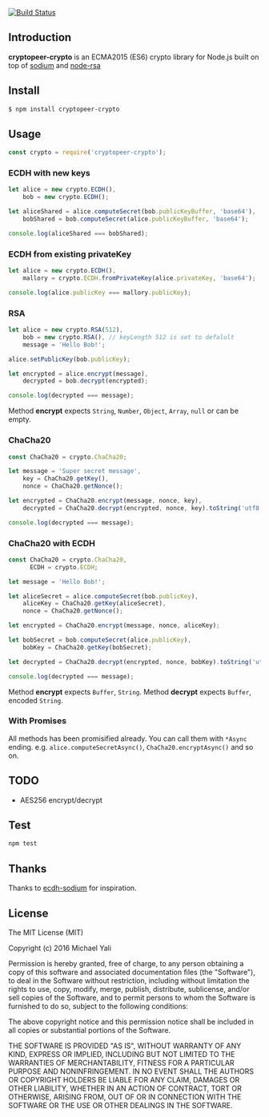 [![Build Status](https://travis-ci.org/zMotivat0r/cryptopeer-crypto.svg?branch=master)](https://travis-ci.org/zMotivat0r/cryptopeer-crypto)

## Introduction

**cryptopeer-crypto** is an ECMA2015 (ES6) crypto library for Node.js built on top of [sodium](https://github.com/paixaop/node-sodium) and [node-rsa](https://github.com/rzcoder/node-rsa)

## Install

```sh
$ npm install cryptopeer-crypto
```

## Usage

```js
const crypto = require('cryptopeer-crypto');
```

### ECDH with new keys

```js
let alice = new crypto.ECDH(),
    bob = new crypto.ECDH();

let aliceShared = alice.computeSecret(bob.publicKeyBuffer, 'base64'),
    bobShared = bob.computeSecret(alice.publicKeyBuffer, 'base64');

console.log(aliceShared === bobShared);
```

### ECDH from existing privateKey

```js
let alice = new crypto.ECDH(),
    mallory = crypto.ECDH.fromPrivateKey(alice.privateKey, 'base64');

console.log(alice.publicKey === mallory.publicKey);
```

### RSA

```js
let alice = new crypto.RSA(512),
    bob = new crypto.RSA(), // keyLength 512 is set to defalult
    message = 'Hello Bob!';

alice.setPublicKey(bob.publicKey);

let encrypted = alice.encrypt(message),
    decrypted = bob.decrypt(encrypted);

console.log(decrypted === message);
```

Method **encrypt** expects `String`, `Number`, `Object`, `Array`, `null` or can be empty.

### ChaCha20

```js
const ChaCha20 = crypto.ChaCha20;

let message = 'Super secret message',
    key = ChaCha20.getKey(),
    nonce = ChaCha20.getNonce();

let encrypted = ChaCha20.encrypt(message, nonce, key),
    decrypted = ChaCha20.decrypt(encrypted, nonce, key).toString('utf8');

console.log(decrypted === message);
```

### ChaCha20 with ECDH

```js
const ChaCha20 = crypto.ChaCha20,
      ECDH = crypto.ECDH;

let message = 'Hello Bob!';

let aliceSecret = alice.computeSecret(bob.publicKey),
    aliceKey = ChaCha20.getKey(aliceSecret),
    nonce = ChaCha20.getNonce();

let encrypted = ChaCha20.encrypt(message, nonce, aliceKey);

let bobSecret = bob.computeSecret(alice.publicKey),
    bobKey = ChaCha20.getKey(bobSecret);

let decrypted = ChaCha20.decrypt(encrypted, nonce, bobKey).toString('utf8');

console.log(decrypted === message);
```

Method **encrypt** expects `Buffer`, `String`.
Method **decrypt** expects `Buffer`, encoded `String`.

### With Promises

All methods has been promisified already. You can call them with `*Async` ending.
e.g. `alice.computeSecretAsync()`, `ChaCha20.encryptAsync()` and so on.

## TODO

- AES256 encrypt/decrypt

## Test

```sh
npm test
```

## Thanks

Thanks to [ecdh-sodium](https://github.com/kwolfy/ecdh-sodium) for inspiration.

## License

The MIT License (MIT)

Copyright (c) 2016 Michael Yali

Permission is hereby granted, free of charge, to any person obtaining a copy
of this software and associated documentation files (the "Software"), to deal
in the Software without restriction, including without limitation the rights
to use, copy, modify, merge, publish, distribute, sublicense, and/or sell
copies of the Software, and to permit persons to whom the Software is
furnished to do so, subject to the following conditions:

The above copyright notice and this permission notice shall be included in
all copies or substantial portions of the Software.

THE SOFTWARE IS PROVIDED "AS IS", WITHOUT WARRANTY OF ANY KIND, EXPRESS OR
IMPLIED, INCLUDING BUT NOT LIMITED TO THE WARRANTIES OF MERCHANTABILITY,
FITNESS FOR A PARTICULAR PURPOSE AND NONINFRINGEMENT.  IN NO EVENT SHALL THE
AUTHORS OR COPYRIGHT HOLDERS BE LIABLE FOR ANY CLAIM, DAMAGES OR OTHER
LIABILITY, WHETHER IN AN ACTION OF CONTRACT, TORT OR OTHERWISE, ARISING FROM,
OUT OF OR IN CONNECTION WITH THE SOFTWARE OR THE USE OR OTHER DEALINGS IN
THE SOFTWARE.
